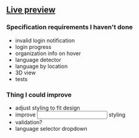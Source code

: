 ## [Live preview](https://applover.irevall.me)

### Specification requirements I haven't done
- invalid login notification
- login progress
- organization info on hover
- language detector
- language by location
- 3D view
- tests

### Thing I could improve
- adjust styling to fit design
- improve <input> styling
- validation?
- language selector dropdown
